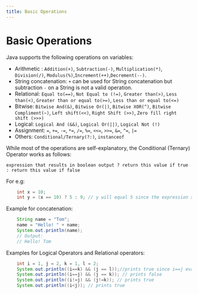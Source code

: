 ```yaml
---
title: Basic Operations
---
```

# Basic Operations

Java supports the following operations on variables:

*   Arithmetic : `Addition(+)`, `Subtraction(-)`, `Multiplication(*)`, `Division(/)`, `Modulus(%)`,`Increment(++)`,`Decrement(--)`.
*   String concatenation: `+` can be used for String concatenation but subtraction `-` on a String is not a valid operation.
*   Relational: `Equal to(==)`, `Not Equal to (!=)`, `Greater than(>)`, `Less than(<)`, `Greater than or equal to(>=)`, `Less than or equal to(<=)`
*   Bitwise: `Bitwise And(&)`, `Bitwise Or(|)`, `Bitwise XOR(^)`, `Bitwise Compliment(~)`, `Left shift(<<)`, `Right Shift (>>)`, `Zero fill right shift (>>>)`
*   Logical: `Logical And (&&)`, `Logical Or(||)`, `Logical Not (!)`
*   Assignment: `=`, `+=`, `-=`, `*=`, `/=`, `%=`, `<<=`, `>>=`, `&=`, `^=`, `|=`
*   Others: `Conditional/Ternary(?:)`, `instanceof`

While most of the operations are self-explanatory, the Conditional (Ternary) Operator works as follows:

`expression that results in boolean output ? return this value if true : return this value if false`

For e.g:
```java
    int x = 10;
    int y = (x == 10) ? 5 : 9; // y will equal 5 since the expression x == 10 evaluates to true
```

Example for concatenation:
```java
    String name = "Tom";
    name = "Hello! " + name;
    System.out.println(name);
    // Output:
    // Hello! Tom
```

Examples for Logical Operators and Relational operators:
```java
    int i = 1, j = 2, k = 1, l = 2;
    System.out.println((i==k) && (j == l));//prints true since i==j evaluates to true and j==l evaluates to true.True && True gives true
    System.out.println((i==j) && (j == k)); // prints false
    System.out.println((i!=j) && (j!=k)); // prints true
    System.out.println((i<j)); // prints true
```

